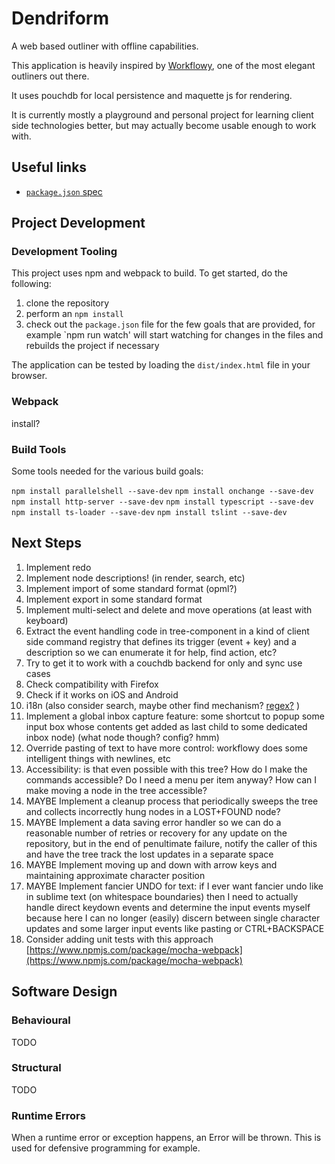 # Dendriform

A web based outliner with offline capabilities.

This application is heavily inspired by [Workflowy](http://workflowy.com), one of the most elegant outliners out there.

It uses pouchdb for local persistence and maquette js for rendering.

It is currently mostly a playground and personal project for learning client side technologies better, but may actually become usable enough to work with.

## Useful links

* [`package.json` spec](https://docs.npmjs.com/files/package.json)

## Project Development

### Development Tooling

This project uses npm and webpack to build. To get started, do the following:

1. clone the repository
2. perform an `npm install`
3. check out the `package.json` file for the few goals that are provided, for example `npm run watch' will start watching for changes in the files and rebuilds the project if necessary

The application can be tested by loading the `dist/index.html` file in your browser.

### Webpack

install?

### Build Tools

Some tools needed for the various build goals:

`npm install parallelshell --save-dev`
`npm install onchange --save-dev`
`npm install http-server --save-dev`
`npm install typescript --save-dev`
`npm install ts-loader --save-dev`
`npm install tslint --save-dev`

## Next Steps

1. Implement redo
1. Implement node descriptions! (in render, search, etc)
1. Implement import of some standard format (opml?)
1. Implement export in some standard format
1. Implement multi-select and delete and move operations (at least with keyboard)
1. Extract the event handling code in tree-component in a kind of client side command registry that defines its trigger (event + key) and a description so we can enumerate it for help, find action, etc?
1. Try to get it to work with a couchdb backend for only and sync use cases
1. Check compatibility with Firefox
1. Check if it works on iOS and Android
1. i18n (also consider search, maybe other find mechanism? [regex?](https://stackoverflow.com/a/38151393/1996) )
1. Implement a global inbox capture feature: some shortcut to popup some input box whose contents get added as last child to some dedicated inbox node) (what node though? config? hmm)
1. Override pasting of text to have more control: workflowy does some intelligent things with newlines, etc
1. Accessibility: is that even possible with this tree? How do I make the commands accessible? Do I need a menu per item anyway? How can I make moving a node in the tree accessible?
1. MAYBE Implement a cleanup process that periodically sweeps the tree and collects incorrectly hung nodes in a LOST+FOUND node?
1. MAYBE Implement a data saving error handler so we can do a reasonable number of retries or recovery for any update on the repository, but in the end of penultimate failure, notify the caller of this and have the tree track the lost updates in a separate space
1. MAYBE Implement moving up and down with arrow keys and maintaining approximate character position
1. MAYBE Implement fancier UNDO for text: if I ever want fancier undo like in sublime text (on whitespace boundaries) then I need to actually handle direct keydown events and determine the input events myself because here I can no longer (easily) discern between single character updates and some larger input events like pasting or CTRL+BACKSPACE
1. Consider adding unit tests with this approach [https://www.npmjs.com/package/mocha-webpack](https://www.npmjs.com/package/mocha-webpack)

## Software Design

### Behavioural

TODO

### Structural

TODO

### Runtime Errors

When a runtime error or exception happens, an Error will be thrown. This is used for defensive programming for example.

